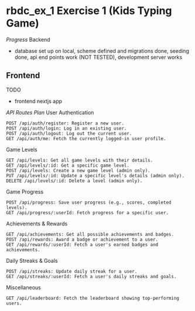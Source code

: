 # rbdc_ex_1 Exercise 1 (Kids Typing Game)

*Progress*
Backend
- database set up on local, scheme defined and migrations done, seeding done, api end points work (NOT TESTED), development server works

Frontend
-

TODO
- frontend nextjs app



*API Routes Plan*
User Authentication

    POST /api/auth/register: Register a new user.
    POST /api/auth/login: Log in an existing user.
    POST /api/auth/logout: Log out the current user.
    GET /api/auth/me: Fetch the currently logged-in user profile.

Game Levels

    GET /api/levels: Get all game levels with their details.
    GET /api/levels/:id: Get a specific game level.
    POST /api/levels: Create a new game level (admin only).
    PUT /api/levels/:id: Update a specific level's details (admin only).
    DELETE /api/levels/:id: Delete a level (admin only).

Game Progress

    POST /api/progress: Save user progress (e.g., scores, completed levels).
    GET /api/progress/:userId: Fetch progress for a specific user.

Achievements & Rewards

    GET /api/achievements: Get all possible achievements and badges.
    POST /api/rewards: Award a badge or achievement to a user.
    GET /api/rewards/:userId: Fetch a user's earned badges and achievements.

Daily Streaks & Goals

    POST /api/streaks: Update daily streak for a user.
    GET /api/streaks/:userId: Fetch a user's daily streaks and goals.

Miscellaneous

    GET /api/leaderboard: Fetch the leaderboard showing top-performing users.


